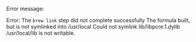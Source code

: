 Error message:

Error: The `brew link` step did not complete successfully
The formula built, but is not symlinked into /usr/local
Could not symlink lib/libpcre.1.dylib
/usr/local/lib is not writable.
